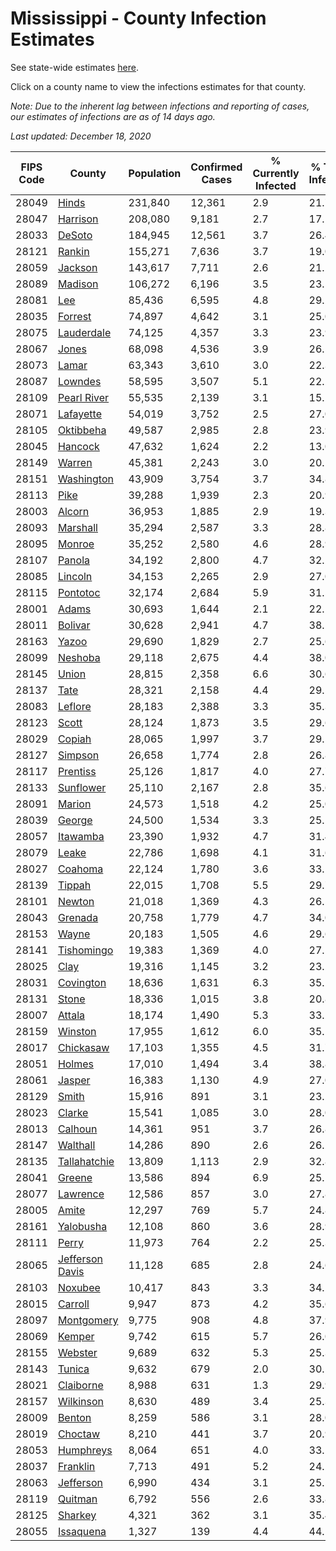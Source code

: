 # Mississippi - County Infection Estimates

See state-wide estimates [here](/infections/us-ms).

Click on a county name to view the infections estimates for that county.

*Note: Due to the inherent lag between infections and reporting of cases, our estimates of infections are as of 14 days ago.*

*Last updated: December 18, 2020*

|   FIPS Code |                             County |   Population |   Confirmed Cases |   % Currently Infected |   % Total Infected |
|-------------|------------------------------------|--------------|-------------------|------------------------|--------------------|
|       28049 |                     [Hinds](hinds) |      231,840 |            12,361 |                    2.9 |               21.7 |
|       28047 |               [Harrison](harrison) |      208,080 |             9,181 |                    2.7 |               17.1 |
|       28033 |                   [DeSoto](desoto) |      184,945 |            12,561 |                    3.7 |               26.4 |
|       28121 |                   [Rankin](rankin) |      155,271 |             7,636 |                    3.7 |               19.0 |
|       28059 |                 [Jackson](jackson) |      143,617 |             7,711 |                    2.6 |               21.2 |
|       28089 |                 [Madison](madison) |      106,272 |             6,196 |                    3.5 |               23.5 |
|       28081 |                         [Lee](lee) |       85,436 |             6,595 |                    4.8 |               29.2 |
|       28035 |                 [Forrest](forrest) |       74,897 |             4,642 |                    3.1 |               25.0 |
|       28075 |           [Lauderdale](lauderdale) |       74,125 |             4,357 |                    3.3 |               23.9 |
|       28067 |                     [Jones](jones) |       68,098 |             4,536 |                    3.9 |               26.5 |
|       28073 |                     [Lamar](lamar) |       63,343 |             3,610 |                    3.0 |               22.3 |
|       28087 |                 [Lowndes](lowndes) |       58,595 |             3,507 |                    5.1 |               22.2 |
|       28109 |         [Pearl River](pearl-river) |       55,535 |             2,139 |                    3.1 |               15.2 |
|       28071 |             [Lafayette](lafayette) |       54,019 |             3,752 |                    2.5 |               27.0 |
|       28105 |             [Oktibbeha](oktibbeha) |       49,587 |             2,985 |                    2.8 |               23.9 |
|       28045 |                 [Hancock](hancock) |       47,632 |             1,624 |                    2.2 |               13.0 |
|       28149 |                   [Warren](warren) |       45,381 |             2,243 |                    3.0 |               20.1 |
|       28151 |           [Washington](washington) |       43,909 |             3,754 |                    3.7 |               34.8 |
|       28113 |                       [Pike](pike) |       39,288 |             1,939 |                    2.3 |               20.9 |
|       28003 |                   [Alcorn](alcorn) |       36,953 |             1,885 |                    2.9 |               19.3 |
|       28093 |               [Marshall](marshall) |       35,294 |             2,587 |                    3.3 |               28.8 |
|       28095 |                   [Monroe](monroe) |       35,252 |             2,580 |                    4.6 |               28.9 |
|       28107 |                   [Panola](panola) |       34,192 |             2,800 |                    4.7 |               32.2 |
|       28085 |                 [Lincoln](lincoln) |       34,153 |             2,265 |                    2.9 |               27.0 |
|       28115 |               [Pontotoc](pontotoc) |       32,174 |             2,684 |                    5.9 |               31.5 |
|       28001 |                     [Adams](adams) |       30,693 |             1,644 |                    2.1 |               22.1 |
|       28011 |                 [Bolivar](bolivar) |       30,628 |             2,941 |                    4.7 |               38.5 |
|       28163 |                     [Yazoo](yazoo) |       29,690 |             1,829 |                    2.7 |               25.6 |
|       28099 |                 [Neshoba](neshoba) |       29,118 |             2,675 |                    4.4 |               38.0 |
|       28145 |                     [Union](union) |       28,815 |             2,358 |                    6.6 |               30.6 |
|       28137 |                       [Tate](tate) |       28,321 |             2,158 |                    4.4 |               29.5 |
|       28083 |                 [Leflore](leflore) |       28,183 |             2,388 |                    3.3 |               35.3 |
|       28123 |                     [Scott](scott) |       28,124 |             1,873 |                    3.5 |               29.6 |
|       28029 |                   [Copiah](copiah) |       28,065 |             1,997 |                    3.7 |               29.5 |
|       28127 |                 [Simpson](simpson) |       26,658 |             1,774 |                    2.8 |               26.8 |
|       28117 |               [Prentiss](prentiss) |       25,126 |             1,817 |                    4.0 |               27.7 |
|       28133 |             [Sunflower](sunflower) |       25,110 |             2,167 |                    2.8 |               35.6 |
|       28091 |                   [Marion](marion) |       24,573 |             1,518 |                    4.2 |               25.0 |
|       28039 |                   [George](george) |       24,500 |             1,534 |                    3.3 |               25.1 |
|       28057 |               [Itawamba](itawamba) |       23,390 |             1,932 |                    4.7 |               31.4 |
|       28079 |                     [Leake](leake) |       22,786 |             1,698 |                    4.1 |               31.6 |
|       28027 |                 [Coahoma](coahoma) |       22,124 |             1,780 |                    3.6 |               33.1 |
|       28139 |                   [Tippah](tippah) |       22,015 |             1,708 |                    5.5 |               29.7 |
|       28101 |                   [Newton](newton) |       21,018 |             1,369 |                    4.3 |               26.5 |
|       28043 |                 [Grenada](grenada) |       20,758 |             1,779 |                    4.7 |               34.0 |
|       28153 |                     [Wayne](wayne) |       20,183 |             1,505 |                    4.6 |               29.6 |
|       28141 |           [Tishomingo](tishomingo) |       19,383 |             1,369 |                    4.0 |               27.1 |
|       28025 |                       [Clay](clay) |       19,316 |             1,145 |                    3.2 |               23.2 |
|       28031 |             [Covington](covington) |       18,636 |             1,631 |                    6.3 |               35.2 |
|       28131 |                     [Stone](stone) |       18,336 |             1,015 |                    3.8 |               20.8 |
|       28007 |                   [Attala](attala) |       18,174 |             1,490 |                    5.3 |               33.2 |
|       28159 |                 [Winston](winston) |       17,955 |             1,612 |                    6.0 |               35.1 |
|       28017 |             [Chickasaw](chickasaw) |       17,103 |             1,355 |                    4.5 |               31.7 |
|       28051 |                   [Holmes](holmes) |       17,010 |             1,494 |                    3.4 |               38.8 |
|       28061 |                   [Jasper](jasper) |       16,383 |             1,130 |                    4.9 |               27.0 |
|       28129 |                     [Smith](smith) |       15,916 |               891 |                    3.1 |               23.2 |
|       28023 |                   [Clarke](clarke) |       15,541 |             1,085 |                    3.0 |               28.0 |
|       28013 |                 [Calhoun](calhoun) |       14,361 |               951 |                    3.7 |               26.8 |
|       28147 |               [Walthall](walthall) |       14,286 |               890 |                    2.6 |               26.2 |
|       28135 |       [Tallahatchie](tallahatchie) |       13,809 |             1,113 |                    2.9 |               32.8 |
|       28041 |                   [Greene](greene) |       13,586 |               894 |                    6.9 |               25.1 |
|       28077 |               [Lawrence](lawrence) |       12,586 |               857 |                    3.0 |               27.8 |
|       28005 |                     [Amite](amite) |       12,297 |               769 |                    5.7 |               24.8 |
|       28161 |             [Yalobusha](yalobusha) |       12,108 |               860 |                    3.6 |               28.9 |
|       28111 |                     [Perry](perry) |       11,973 |               764 |                    2.2 |               25.3 |
|       28065 | [Jefferson Davis](jefferson-davis) |       11,128 |               685 |                    2.8 |               24.6 |
|       28103 |                 [Noxubee](noxubee) |       10,417 |               843 |                    3.3 |               34.2 |
|       28015 |                 [Carroll](carroll) |        9,947 |               873 |                    4.2 |               35.6 |
|       28097 |           [Montgomery](montgomery) |        9,775 |               908 |                    4.8 |               37.9 |
|       28069 |                   [Kemper](kemper) |        9,742 |               615 |                    5.7 |               26.0 |
|       28155 |                 [Webster](webster) |        9,689 |               632 |                    5.3 |               25.3 |
|       28143 |                   [Tunica](tunica) |        9,632 |               679 |                    2.0 |               30.5 |
|       28021 |             [Claiborne](claiborne) |        8,988 |               631 |                    1.3 |               29.9 |
|       28157 |             [Wilkinson](wilkinson) |        8,630 |               489 |                    3.4 |               25.3 |
|       28009 |                   [Benton](benton) |        8,259 |               586 |                    3.1 |               28.0 |
|       28019 |                 [Choctaw](choctaw) |        8,210 |               441 |                    3.7 |               20.9 |
|       28053 |             [Humphreys](humphreys) |        8,064 |               651 |                    4.0 |               33.1 |
|       28037 |               [Franklin](franklin) |        7,713 |               491 |                    5.2 |               24.2 |
|       28063 |             [Jefferson](jefferson) |        6,990 |               434 |                    3.1 |               25.5 |
|       28119 |                 [Quitman](quitman) |        6,792 |               556 |                    2.6 |               33.8 |
|       28125 |                 [Sharkey](sharkey) |        4,321 |               362 |                    3.1 |               35.4 |
|       28055 |             [Issaquena](issaquena) |        1,327 |               139 |                    4.4 |               44.1 |